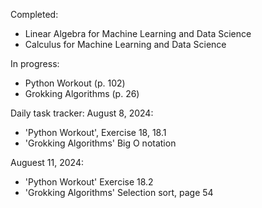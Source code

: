 Completed:
- Linear Algebra for Machine Learning and Data Science
- Calculus for Machine Learning and Data Science

In progress:
- Python Workout (p. 102)
- Grokking Algorithms (p. 26)

Daily task tracker:
August 8, 2024:
  - 'Python Workout', Exercise 18, 18.1
  - 'Grokking Algorithms' Big O notation

Auguest 11, 2024:
  - 'Python Workout' Exercise 18.2
  - 'Grokking Algorithms' Selection sort, page 54